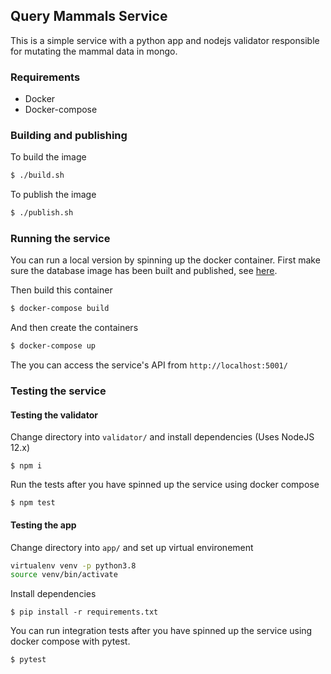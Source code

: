 ## Query Mammals Service

This is a simple service with a python app and nodejs validator responsible for mutating the mammal data in mongo.

### Requirements

 - Docker
 - Docker-compose

### Building and publishing

To build the image

```bash
$ ./build.sh
```

To publish the image

```bash
$ ./publish.sh
```

### Running the service

You can run a local version by spinning up the docker container. First make sure the database image has been built and published, see [here](../db/README.md#building-and-publishing).

Then build this container

```bash
$ docker-compose build
```

And then create the containers
```bash
$ docker-compose up
```

The you can access the service's API from `http://localhost:5001/`

### Testing the service

#### Testing the validator

Change directory into `validator/` and install dependencies (Uses NodeJS 12.x)
```
$ npm i
```

Run the tests after you have spinned up the service using docker compose
```
$ npm test
```

#### Testing the app

Change directory into `app/` and set up virtual environement
```bash
virtualenv venv -p python3.8
source venv/bin/activate
```

Install dependencies
```
$ pip install -r requirements.txt
```

You can run integration tests after you have spinned up the service using docker compose with pytest.

```bash
$ pytest
```